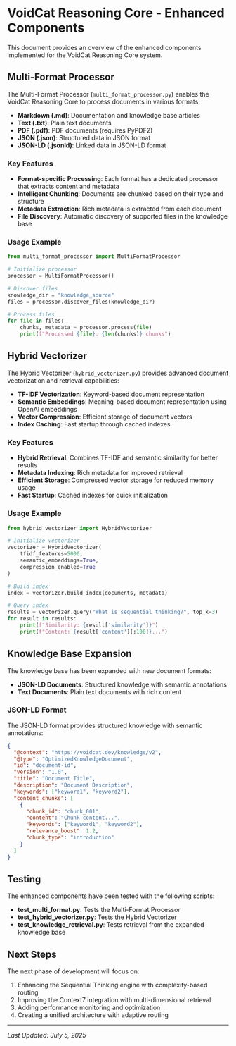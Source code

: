 # VoidCat Reasoning Core - Enhanced Components

This document provides an overview of the enhanced components implemented for the VoidCat Reasoning Core system.

## Multi-Format Processor

The Multi-Format Processor (`multi_format_processor.py`) enables the VoidCat Reasoning Core to process documents in various formats:

- **Markdown (.md)**: Documentation and knowledge base articles
- **Text (.txt)**: Plain text documents
- **PDF (.pdf)**: PDF documents (requires PyPDF2)
- **JSON (.json)**: Structured data in JSON format
- **JSON-LD (.jsonld)**: Linked data in JSON-LD format

### Key Features

- **Format-specific Processing**: Each format has a dedicated processor that extracts content and metadata
- **Intelligent Chunking**: Documents are chunked based on their type and structure
- **Metadata Extraction**: Rich metadata is extracted from each document
- **File Discovery**: Automatic discovery of supported files in the knowledge base

### Usage Example

```python
from multi_format_processor import MultiFormatProcessor

# Initialize processor
processor = MultiFormatProcessor()

# Discover files
knowledge_dir = "knowledge_source"
files = processor.discover_files(knowledge_dir)

# Process files
for file in files:
    chunks, metadata = processor.process(file)
    print(f"Processed {file}: {len(chunks)} chunks")
```

## Hybrid Vectorizer

The Hybrid Vectorizer (`hybrid_vectorizer.py`) provides advanced document vectorization and retrieval capabilities:

- **TF-IDF Vectorization**: Keyword-based document representation
- **Semantic Embeddings**: Meaning-based document representation using OpenAI embeddings
- **Vector Compression**: Efficient storage of document vectors
- **Index Caching**: Fast startup through cached indexes

### Key Features

- **Hybrid Retrieval**: Combines TF-IDF and semantic similarity for better results
- **Metadata Indexing**: Rich metadata for improved retrieval
- **Efficient Storage**: Compressed vector storage for reduced memory usage
- **Fast Startup**: Cached indexes for quick initialization

### Usage Example

```python
from hybrid_vectorizer import HybridVectorizer

# Initialize vectorizer
vectorizer = HybridVectorizer(
    tfidf_features=5000,
    semantic_embeddings=True,
    compression_enabled=True
)

# Build index
index = vectorizer.build_index(documents, metadata)

# Query index
results = vectorizer.query("What is sequential thinking?", top_k=3)
for result in results:
    print(f"Similarity: {result['similarity']}")
    print(f"Content: {result['content'][:100]}...")
```

## Knowledge Base Expansion

The knowledge base has been expanded with new document formats:

- **JSON-LD Documents**: Structured knowledge with semantic annotations
- **Text Documents**: Plain text documents with rich content

### JSON-LD Format

The JSON-LD format provides structured knowledge with semantic annotations:

```json
{
  "@context": "https://voidcat.dev/knowledge/v2",
  "@type": "OptimizedKnowledgeDocument",
  "id": "document-id",
  "version": "1.0",
  "title": "Document Title",
  "description": "Document Description",
  "keywords": ["keyword1", "keyword2"],
  "content_chunks": [
    {
      "chunk_id": "chunk_001",
      "content": "Chunk content...",
      "keywords": ["keyword1", "keyword2"],
      "relevance_boost": 1.2,
      "chunk_type": "introduction"
    }
  ]
}
```

## Testing

The enhanced components have been tested with the following scripts:

- **test_multi_format.py**: Tests the Multi-Format Processor
- **test_hybrid_vectorizer.py**: Tests the Hybrid Vectorizer
- **test_knowledge_retrieval.py**: Tests retrieval from the expanded knowledge base

## Next Steps

The next phase of development will focus on:

1. Enhancing the Sequential Thinking engine with complexity-based routing
2. Improving the Context7 integration with multi-dimensional retrieval
3. Adding performance monitoring and optimization
4. Creating a unified architecture with adaptive routing

---

*Last Updated: July 5, 2025*